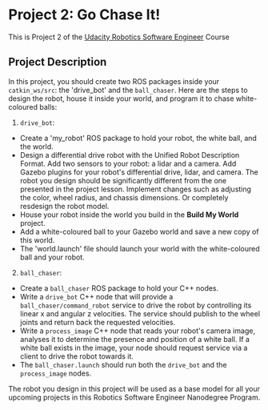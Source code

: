 # Project 2: Go Chase It!

This is Project 2 of the [Udacity Robotics Software Engineer](https://www.udacity.com/course/robotics-software-engineer--nd209) Course 

## Project Description

In this project, you should create two ROS packages inside your `catkin_ws/src`: the 'drive_bot' and the `ball_chaser`. Here are the steps to design the robot, house it inside your world, and program it to chase white-coloured balls:

1. `drive_bot`:
* Create a 'my_robot' ROS package to hold your robot, the white ball, and the world.
* Design a differential drive robot with the Unified Robot Description Format. Add two sensors to your robot: a lidar and a camera. Add Gazebo plugins for your robot's differential drive, lidar, and camera. The robot you design should be significantly different from the one presented in the project lesson. Implement changes such as adjusting the color, wheel radius, and chassis dimensions. Or completely resdesign the robot model.
* House your robot inside the world you build in the **Build My World** project.
* Add a white-coloured ball to your Gazebo world and save a new copy of this world.
* The 'world.launch' file should launch your world with the white-coloured ball and your robot.
  
2. `ball_chaser`:
* Create a `ball_chaser` ROS package to hold your C++ nodes.
* Write a `drive_bot` C++ node that will provide a `ball_chaser/command_robot` service to drive the robot by controlling its linear x and angular z velocities. The service should publish to the wheel joints and return back the requested velocities.
* Write a `process_image` C++ node that reads your robot's camera image, analyses it to determine the presence and position of a white ball. If a white ball exists in the image, your node should request  service via a client to drive the robot towards it.
* The `ball_chaser.launch` should run both the `drive_bot` and the `process_image` nodes.
  
The robot you design in this project will be used as a base model for all your upcoming projects in this Robotics Software Engineer Nanodegree Program.

